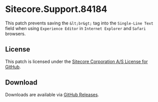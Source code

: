 # Sitecore.Support.84184
This patch prevents saving the `&lt;br&gt;` tag into the `Single-Line Text` field when using `Experience Editor` in `Internet Explorer` and `Safari` browsers.

## License  
This patch is licensed under the [Sitecore Corporation A/S License for GitHub](https://github.com/sitecoresupport/Sitecore.Support.84184/blob/master/LICENSE).  

## Download  
Downloads are available via [GitHub Releases](https://github.com/sitecoresupport/Sitecore.Support.84184/releases).  
